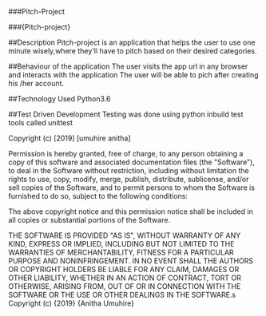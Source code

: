 ###Pitch-Project

###{Pitch-project}

##Description
 Pitch-project is an application that helps the user to use one minute wisely,where they'll have to pitch based on their desired categories.

##Behaviour of the application
The user visits the app url in any browser and interacts with the application
The user will be able to pich after creating his /her account.

##Technology Used
Python3.6

##Test Driven Development
Testing was done using python inbuild test tools called unittest

Copyright (c) [2019] [umuhire anitha]

Permission is hereby granted, free of charge, to any person obtaining a copy of this software and associated documentation files (the "Software"), to deal in the Software without restriction, including without limitation the rights to use, copy, modify, merge, publish, distribute, sublicense, and/or sell copies of the Software, and to permit persons to whom the Software is furnished to do so, subject to the following conditions:

The above copyright notice and this permission notice shall be included in all copies or substantial portions of the Software.

THE SOFTWARE IS PROVIDED "AS IS", WITHOUT WARRANTY OF ANY KIND, EXPRESS OR IMPLIED, INCLUDING BUT NOT LIMITED TO THE WARRANTIES OF MERCHANTABILITY, FITNESS FOR A PARTICULAR PURPOSE AND NONINFRINGEMENT. IN NO EVENT SHALL THE AUTHORS OR COPYRIGHT HOLDERS BE LIABLE FOR ANY CLAIM, DAMAGES OR OTHER LIABILITY, WHETHER IN AN ACTION OF CONTRACT, TORT OR OTHERWISE, ARISING FROM, OUT OF OR IN CONNECTION WITH THE SOFTWARE OR THE USE OR OTHER DEALINGS IN THE SOFTWARE.s Copyright (c) {2019} {Anitha Umuhire}